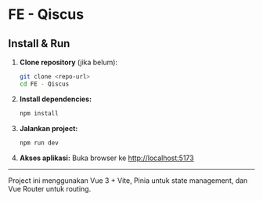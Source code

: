 # FE - Qiscus

## Install & Run

1. **Clone repository** (jika belum):
   ```sh
   git clone <repo-url>
   cd FE - Qiscus
   ```

2. **Install dependencies:**
   ```sh
   npm install
   ```

3. **Jalankan project:**
   ```sh
   npm run dev
   ```

4. **Akses aplikasi:**
   Buka browser ke [http://localhost:5173](http://localhost:5173)

---

Project ini menggunakan Vue 3 + Vite, Pinia untuk state management, dan Vue Router untuk routing.
